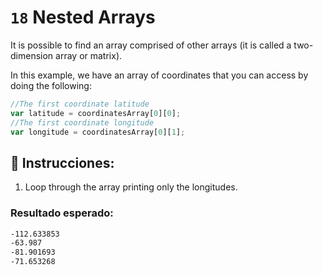 # `18` Nested Arrays

It is possible to find an array comprised of other arrays (it is called a two-dimension array or matrix).

In this example, we have an array of coordinates that you can access by doing the following:

```js
//The first coordinate latitude
var latitude = coordinatesArray[0][0];
//The first coordinate longitude
var longitude = coordinatesArray[0][1];
```

## 📝 Instrucciones:

1. Loop through the array printing only the longitudes.


### Resultado esperado:

```md
-112.633853
-63.987
-81.901693
-71.653268
```